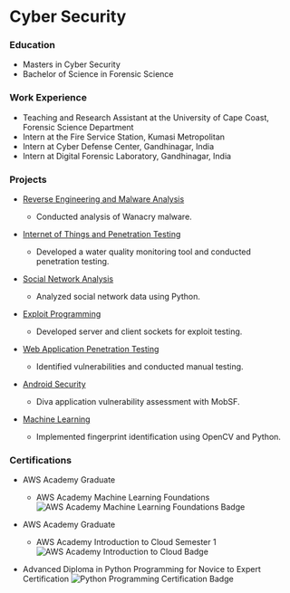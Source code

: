 # Cyber Security

### Education
- Masters in Cyber Security
- Bachelor of Science in Forensic Science

### Work Experience
- Teaching and Research Assistant at the University of Cape Coast, Forensic Science Department
- Intern at the Fire Service Station, Kumasi Metropolitan
- Intern at Cyber Defense Center, Gandhinagar, India
- Intern at Digital Forensic Laboratory, Gandhinagar, India

### Projects
- [Reverse Engineering and Malware Analysis](https://github.com/ewill5/portfolio/files/15244053/reverse_engineering.pdf)
  - Conducted analysis of Wanacry malware.

- [Internet of Things and Penetration Testing](https://github.com/ewill5/portfolio/files/15244055/IOT.pdf)
  - Developed a water quality monitoring tool and conducted penetration testing.

- [Social Network Analysis](https://ewill5.github.io/social_network_project/)
  - Analyzed social network data using Python.

- [Exploit Programming](https://github.com/ewill5/portfolio/files/15244061/SOCKET.PROGRAMMING.pdf)
  - Developed server and client sockets for exploit testing.

- [Web Application Penetration Testing](https://github.com/ewill5/portfolio/files/15244047/web.application.project.pdf)
  - Identified vulnerabilities and conducted manual testing.

- [Android Security](https://github.com/ewill5/portfolio/files/15244067/report.pdf)
  - Diva application vulnerability assessment with MobSF.

- [Machine Learning](https://ewill5.github.io/Fingerprint-comparison/)
  - Implemented fingerprint identification using OpenCV and Python.

### Certifications
- AWS Academy Graduate
  - AWS Academy Machine Learning Foundations
  ![AWS Academy Machine Learning Foundations Badge](https://github.com/ewill5/portfolio/assets/119075299/e3b0a1d4-3daa-4dae-902b-28d9d6d67bab)

- AWS Academy Graduate
  - AWS Academy Introduction to Cloud Semester 1
  ![AWS Academy Introduction to Cloud Badge](https://github.com/ewill5/portfolio/assets/119075299/48e4c2be-eecf-4f5a-bcb4-e7221f0dd5f7)

- Advanced Diploma in Python Programming for Novice to Expert Certification
  ![Python Programming Certification Badge](https://github.com/ewill5/portfolio/assets/119075299/92a244bd-e8db-470d-9ffe-22abd84d7ff1)
